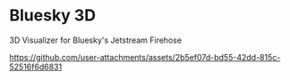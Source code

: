 # Bluesky 3D
3D Visualizer for Bluesky's Jetstream Firehose

https://github.com/user-attachments/assets/2b5ef07d-bd55-42dd-815c-52516f6d6831
